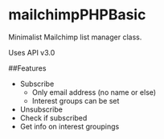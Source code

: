 # mailchimpPHPBasic
Minimalist Mailchimp list manager class.

Uses API v3.0

##Features
* Subscribe
  * Only email address (no name or else)
  * Interest groups can be set
* Unsubscribe
* Check if subscribed
* Get info on interest groupings
